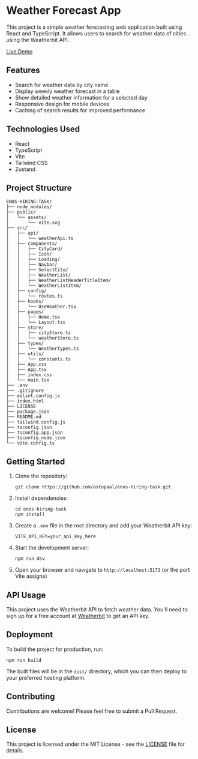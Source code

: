 
# Weather Forecast App

This project is a simple weather forecasting web application built using React and TypeScript. It allows users to search for weather data of cities using the Weatherbit API.

[Live Demo](https://enos-hiring-task-hmwe-git-main-astopaals-projects.vercel.app/)


## Features

- Search for weather data by city name
- Display weekly weather forecast in a table
- Show detailed weather information for a selected day
- Responsive design for mobile devices
- Caching of search results for improved performance

## Technologies Used

- React
- TypeScript
- Vite
- Tailwind CSS
- Zustand

## Project Structure

```
ENOS-HIRING-TASK/
├── node_modules/
├── public/
│   └── assets/
│       └── vite.svg
├── src/
│   ├── api/
│   │   └── weatherApi.ts
│   ├── components/
│   │   ├── CityCard/
│   │   ├── Icon/
│   │   ├── Loading/
│   │   ├── Navbar/
│   │   ├── SelectCity/
│   │   ├── WeatherList/
│   │   ├── WeatherListHeaderTitleItem/
│   │   └── WeatherListItem/
│   ├── config/
│   │   └── routes.ts
│   ├── hooks/
│   │   └── UseWeather.tsx
│   ├── pages/
│   │   ├── Home.tsx
│   │   └── Layout.tsx
│   ├── store/
│   │   ├── cityStore.ts
│   │   └── weatherStore.ts
│   ├── types/
│   │   └── WeatherTypes.ts
│   ├── utils/
│   │   └── constants.ts
│   ├── App.css
│   ├── App.tsx
│   ├── index.css
│   └── main.tsx
├── .env
├── .gitignore
├── eslint.config.js
├── index.html
├── LICENSE
├── package.json
├── README.md
├── tailwind.config.js
├── tsconfig.json
├── tsconfig.app.json
├── tsconfig.node.json
└── vite.config.ts
```

## Getting Started

1. Clone the repository:
   ```
   git clone https://github.com/astopaal/enos-hiring-task.git
   ```

2. Install dependencies:
   ```
   cd enos-hiring-task
   npm install
   ```

3. Create a `.env` file in the root directory and add your Weatherbit API key:
   ```
   VITE_API_KEY=your_api_key_here
   ```

4. Start the development server:
   ```
   npm run dev
   ```

5. Open your browser and navigate to `http://localhost:5173` (or the port Vite assigns)

## API Usage

This project uses the Weatherbit API to fetch weather data. You'll need to sign up for a free account at [Weatherbit](https://www.weatherbit.io/) to get an API key.

## Deployment

To build the project for production, run:

```
npm run build
```

The built files will be in the `dist/` directory, which you can then deploy to your preferred hosting platform.

## Contributing

Contributions are welcome! Please feel free to submit a Pull Request.

## License

This project is licensed under the MIT License - see the [LICENSE](LICENSE) file for details.
